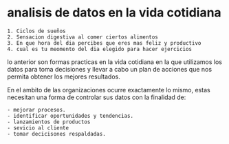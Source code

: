 # analisis de datos en la vida cotidiana

    1. Ciclos de sueños
    2. Sensacion digestiva al comer ciertos alimentos
    3. En que hora del dia percibes que eres mas feliz y productivo
    4. cual es tu meomento del dia elegido para hacer ejercicios

lo anterior son formas practicas en la vida cotidiana en la que utilizamos los datos para toma decisiones
y llevar a cabo un plan de acciones que nos permita obtener los mejores resultados.

En el ambito de las organizaciones ocurre exactamente lo mismo, estas necesitan una forma de controlar sus datos
con la finalidad de:

    - mejorar procesos.
    - identificar oportunidades y tendencias.
    - lanzamientos de productos
    - sevicio al cliente
    - tomar decicisones respaldadas.
